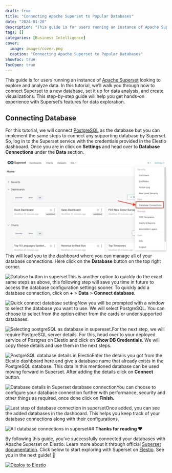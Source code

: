 ```yaml
---
draft: true
title: "Connecting Apache Superset to Popular Databases"
date: "2024-01-20"
description: "This guide is for users running an instance of Apache Superset looking to explore and analyze data. In this tutorial, we’ll walk you through how to connect Superset to a new database, set it up for data analysis, and create visualizations. This step-by-step guide will help you get hands-on"
tags: []
categories: [Business Intelligence]
cover:
  image: images/cover.png
  caption: "Connecting Apache Superset to Popular Databases"
ShowToc: true
TocOpen: true
---
```



This guide is for users running an instance of [Apache Superset](https://elest.io/open-source/superset?ref=blog.elest.io) looking to explore and analyze data. In this tutorial, we’ll walk you through how to connect Superset to a new database, set it up for data analysis, and create visualizations. This step\-by\-step guide will help you get hands\-on experience with Superset’s features for data exploration.

## Connecting Database

For this tutorial, we will connect [PostgreSQL](https://elest.io/open-source/postgresql?ref=blog.elest.io) as the database but you can implement the same steps to connect any supporting database by Superset. So, log in to the Superset service with the credentials provided in the Elestio dashboard. Once you are in click on **Settings** and head over to **Database Connections** under the **Data** section.

![Database connection button in superset](images/Screenshot-2024-09-25-at-11.37.01-AM.jpg)This will lead you to the dashboard where you can manage all of your database connections. Here click on the **Database** button on the top right corner.

![Databse button in superset](https://blog.elest.io/content/images/2024/09/Screenshot-2024-09-25-at-11.35.54-AM.jpg)This is another option to quickly do the exact same steps as above, this following step will save you time in future to access the database configuration settings sooner. To quickly add a database connection, click on **\+** \> **Data** \> **Connect database**. 

![Quick connect database setting](https://blog.elest.io/content/images/2024/09/Screenshot-2024-09-25-at-11.38.36-AM.jpg)Now you will be prompted with a window to select the database you want to use. We will select PostgreSQL. You can choose to select from the option either from the cards or under supported databases.

![Selecting postgreSQL as database in supereset.](https://blog.elest.io/content/images/2024/09/Screenshot-2024-09-25-at-11.41.08-AM.jpg)For the next step, we will require PostgreSQL server details. For this, head over to your deployed service of Postgres on Elestio and click on **Show DB Credentials**. We will copy these details and use them in the next steps.

![PostgreSQL database details in Elestio](https://blog.elest.io/content/images/2024/09/Screenshot-2024-09-25-at-11.51.33-AM.jpg)Enter the details you got from the Elestio dashboard here and give a database name that already exists in the PostgreSQL database. This data in this mentioned database can be used moving forward in Superset. After adding the details click on **Connect** button.

![Database details in Superset database connection](https://blog.elest.io/content/images/2024/09/Screenshot-2024-09-25-at-11.53.26-AM.jpg)You can choose to configure your database connection further with performance, security and other things as required, once done click on **Finish.**

![Last step of database connection in superset](https://blog.elest.io/content/images/2024/09/Screenshot-2024-09-25-at-11.55.02-AM.jpg)Once added, you can see the added databases in the dashboard. This helps you keep track of your database connections along with their configurations.

![All database connections in superset](https://blog.elest.io/content/images/2024/09/Screenshot-2024-09-25-at-11.56.03-AM.jpg)## **Thanks for reading ❤️**

By following this guide, you’ve successfully connected your databases with Apache Superset on Elestio. Learn more about it through official [Superset documentation](https://superset.apache.org/docs/intro/?ref=blog.elest.io). Click below to start exploring with Superset on [Elestio](https://elest.io/open-source/superset?ref=blog.elest.io). See you in the next guide! 👋




[![Deploy to Elestio](https://elest.io/images/logos/deploy-to-elestio-btn.png)](https://elest.io/open-source/superset?ref=blog.elest.io)



